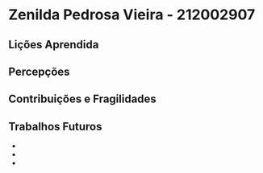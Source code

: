 # Zenilda Pedrosa Vieira - 212002907 

## Lições Aprendida




## Percepções




## Contribuições e Fragilidades



##  Trabalhos Futuros

- 
- 
- 